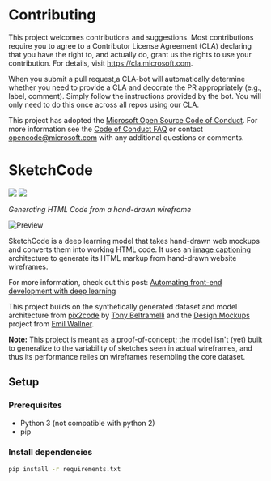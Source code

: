 
# Contributing

This project welcomes contributions and suggestions.  Most contributions require you to agree to a
Contributor License Agreement (CLA) declaring that you have the right to, and actually do, grant us
the  rights to use your contribution. For details, visit https://cla.microsoft.com.

When you submit a pull request,a CLA-bot will automatically determine whether you need to provide
a CLA and decorate the PR appropriately (e.g., label, comment). Simply follow the instructions
provided by the bot. You will only need to do this once across all repos using  our  CLA.

This project has adopted the [Microsoft Open Source Code of Conduct](https://opensource.microsoft.com/codeofconduct/).
For more information see the [Code of Conduct FAQ](https://opensource.microsoft.com/codeofconduct/faq/) or
contact [opencode@microsoft.com](mailto:opencode@microsoft.com) with any additional questions or comments.

# SketchCode

![](https://img.shields.io/badge/python-3-brightgreen.svg) ![](https://img.shields.io/badge/tensorflow-1.1.0-orange.svg)

*Generating HTML Code from a hand-drawn wireframe*

![Preview](https://github.com/ashnkumar/sketch-code/blob/master/header_image.png)

SketchCode is a deep learning model that takes hand-drawn web mockups and converts them into working HTML code. It uses an [image captioning](https://towardsdatascience.com/image-captioning-in-deep-learning-9cd23fb4d8d2) architecture to generate its HTML markup from hand-drawn website wireframes.

For more information, check out this post: [Automating front-end development with deep learning](https://blog.insightdatascience.com/automated-front-end-development-using-deep-learning-3169dd086e82)

This project builds on the synthetically generated dataset and model architecture from [pix2code](https://github.com/tonybeltramelli/pix2code) by [Tony Beltramelli](https://github.com/tonybeltramelli) and the [Design Mockups](https://github.com/emilwallner/Screenshot-to-code-in-Keras) project from [Emil Wallner](https://github.com/emilwallner).

<b>Note:</b> This project is meant as a proof-of-concept; the model isn't (yet) built to generalize to the variability of sketches seen in actual wireframes, and thus its performance relies on wireframes resembling the core dataset.

## Setup
### Prerequisites

- Python 3 (not compatible with python 2)
- pip

### Install dependencies

```sh
pip install -r requirements.txt
```
